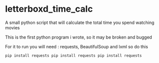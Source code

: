 # letterboxd_time_calc
A small python script that will calculate the total time you spend watching movies

This is the first python program i wrote, so it may be broken and bugged 

For it to run you will need : requests, BeautifulSoup and lxml so do this 


`pip install requests
pip install requests
pip install requests
`

